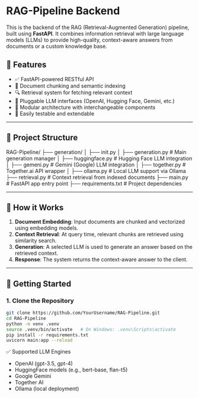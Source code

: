 # RAG-Pipeline Backend

This is the backend of the RAG (Retrieval-Augmented Generation) pipeline, built using **FastAPI**. It combines information retrieval with large language models (LLMs) to provide high-quality, context-aware answers from documents or a custom knowledge base.

## 🔧 Features

- ✅ FastAPI-powered RESTful API
- 📄 Document chunking and semantic indexing
- 🔍 Retrieval system for fetching relevant context
- 🤖 Pluggable LLM interfaces (OpenAI, Hugging Face, Gemini, etc.)
- 🔁 Modular architecture with interchangeable components
- 🧪 Easily testable and extendable

---

## 🧱 Project Structure

RAG-Pipeline/
├── generation/
│ ├── init.py
│ ├── generation.py # Main generation manager
│ ├── huggingface.py # Hugging Face LLM integration
│ ├── gemeni.py # Gemini (Google) LLM integration
│ ├── together.py # Together.ai API wrapper
│ ├── ollama.py # Local LLM support via Ollama
├── retrieval.py # Context retrieval from indexed documents
├── main.py # FastAPI app entry point
├── requirements.txt # Project dependencies


---

## 🧠 How it Works

1. **Document Embedding**: Input documents are chunked and vectorized using embedding models.
2. **Context Retrieval**: At query time, relevant chunks are retrieved using similarity search.
3. **Generation**: A selected LLM is used to generate an answer based on the retrieved context.
4. **Response**: The system returns the context-aware answer to the client.

---

## 🚀 Getting Started

### 1. Clone the Repository

```bash
git clone https://github.com/YourUsername/RAG-Pipeline.git
cd RAG-Pipeline
python -m venv .venv
source .venv/bin/activate   # On Windows: .venv\Scripts\activate
pip install -r requirements.txt
uvicorn main:app --reload
```

✅ Supported LLM Engines
- OpenAI (gpt-3.5, gpt-4)
- HuggingFace models (e.g., bert-base, flan-t5)
- Google Gemini
- Together AI
- Ollama (local deployment)


